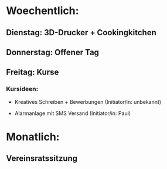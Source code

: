 
# Woechentlich:
## Dienstag: 3D-Drucker + Cookingkitchen
## Donnerstag: Offener Tag
## Freitag: Kurse 
### Kursideen:
- Kreatives Schreiben + Bewerbungen (Initiator/in: unbekannt)

- Alarmanlage mit SMS Versand (Initiator/in: Paul)

# Monatlich: 
## Vereinsratssitzung
